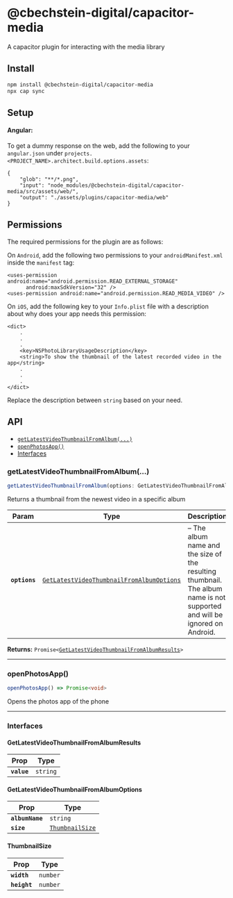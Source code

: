 # @cbechstein-digital/capacitor-media

A capacitor plugin for interacting with the media library

## Install

```bash
npm install @cbechstein-digital/capacitor-media
npx cap sync
```

## Setup

#### Angular:
To get a dummy response on the web, add the following to your `angular.json` under `projects.<PROJECT_NAME>.architect.build.options.assets`:
```angular2html
{
    "glob": "**/*.png",
    "input": "node_modules/@cbechstein-digital/capacitor-media/src/assets/web/",
    "output": "./assets/plugins/capacitor-media/web"
}
```

## Permissions
The required permissions for the plugin are as follows:

On `Android`, add the following two permissions to your `androidManifest.xml` inside the `manifest` tag:
```
<uses-permission android:name="android.permission.READ_EXTERNAL_STORAGE"
      android:maxSdkVersion="32" />
<uses-permission android:name="android.permission.READ_MEDIA_VIDEO" />
```

On `iOS`, add the following key to your `Info.plist` file with a description about why does your app needs this permission:
```
<dict>
    .
    .
    .
    <key>NSPhotoLibraryUsageDescription</key>
    <string>To show the thumbnail of the latest recorded video in the app</string>
    .
    .
    .
</dict>
```
Replace the description between `string` based on your need.

## API

<docgen-index>

* [`getLatestVideoThumbnailFromAlbum(...)`](#getlatestvideothumbnailfromalbum)
* [`openPhotosApp()`](#openphotosapp)
* [Interfaces](#interfaces)

</docgen-index>

<docgen-api>
<!--Update the source file JSDoc comments and rerun docgen to update the docs below-->

### getLatestVideoThumbnailFromAlbum(...)

```typescript
getLatestVideoThumbnailFromAlbum(options: GetLatestVideoThumbnailFromAlbumOptions) => Promise<GetLatestVideoThumbnailFromAlbumResults>
```

Returns a thumbnail from the newest video in a specific album

| Param         | Type                                                                                                        | Description                                                                                                               |
| ------------- | ----------------------------------------------------------------------------------------------------------- | ------------------------------------------------------------------------------------------------------------------------- |
| **`options`** | <code><a href="#getlatestvideothumbnailfromalbumoptions">GetLatestVideoThumbnailFromAlbumOptions</a></code> | – The album name and the size of the resulting thumbnail. The album name is not supported and will be ignored on Android. |

**Returns:** <code>Promise&lt;<a href="#getlatestvideothumbnailfromalbumresults">GetLatestVideoThumbnailFromAlbumResults</a>&gt;</code>

--------------------


### openPhotosApp()

```typescript
openPhotosApp() => Promise<void>
```

Opens the photos app of the phone

--------------------


### Interfaces


#### GetLatestVideoThumbnailFromAlbumResults

| Prop        | Type                |
| ----------- | ------------------- |
| **`value`** | <code>string</code> |


#### GetLatestVideoThumbnailFromAlbumOptions

| Prop            | Type                                                    |
| --------------- | ------------------------------------------------------- |
| **`albumName`** | <code>string</code>                                     |
| **`size`**      | <code><a href="#thumbnailsize">ThumbnailSize</a></code> |


#### ThumbnailSize

| Prop         | Type                |
| ------------ | ------------------- |
| **`width`**  | <code>number</code> |
| **`height`** | <code>number</code> |

</docgen-api>
